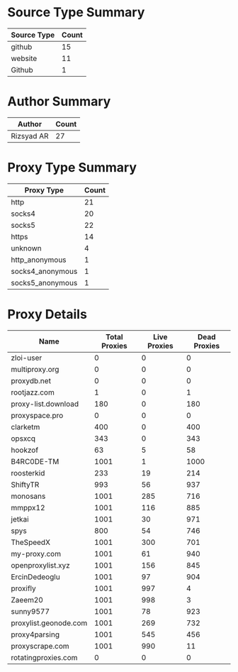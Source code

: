 # Source Type Summary

| Source Type | Count |
|-------------|-------|
| github | 15 |
| website | 11 |
| Github | 1 |


# Author Summary

| Author | Count |
|--------|-------|
| Rizsyad AR | 27 |


# Proxy Type Summary

| Proxy Type | Count |
|------------|-------|
| http | 21 |
| socks4 | 20 |
| socks5 | 22 |
| https | 14 |
| unknown | 4 |
| http_anonymous | 1 |
| socks4_anonymous | 1 |
| socks5_anonymous | 1 |


# Proxy Details

| Name | Total Proxies | Live Proxies | Dead Proxies |
|------|---------------|--------------|---------------|
| zloi-user | 0 | 0 | 0 |
| multiproxy.org | 0 | 0 | 0 |
| proxydb.net | 0 | 0 | 0 |
| rootjazz.com | 1 | 0 | 1 |
| proxy-list.download | 180 | 0 | 180 |
| proxyspace.pro | 0 | 0 | 0 |
| clarketm | 400 | 0 | 400 |
| opsxcq | 343 | 0 | 343 |
| hookzof | 63 | 5 | 58 |
| B4RC0DE-TM | 1001 | 1 | 1000 |
| roosterkid | 233 | 19 | 214 |
| ShiftyTR | 993 | 56 | 937 |
| monosans | 1001 | 285 | 716 |
| mmppx12 | 1001 | 116 | 885 |
| jetkai | 1001 | 30 | 971 |
| spys | 800 | 54 | 746 |
| TheSpeedX | 1001 | 300 | 701 |
| my-proxy.com | 1001 | 61 | 940 |
| openproxylist.xyz | 1001 | 156 | 845 |
| ErcinDedeoglu | 1001 | 97 | 904 |
| proxifly | 1001 | 997 | 4 |
| Zaeem20 | 1001 | 998 | 3 |
| sunny9577 | 1001 | 78 | 923 |
| proxylist.geonode.com | 1001 | 269 | 732 |
| proxy4parsing | 1001 | 545 | 456 |
| proxyscrape.com | 1001 | 990 | 11 |
| rotatingproxies.com | 0 | 0 | 0 |
